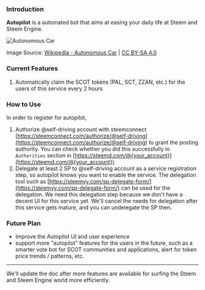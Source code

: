 ### Introduction

**Autopilot** is a automated bot that aims at easing your daily life at Steem and Steem Engine.

![Autonomous Car](https://upload.wikimedia.org/wikipedia/commons/thumb/e/e7/Tesla_Autopilot_Engaged_in_Model_X.jpg/1920px-Tesla_Autopilot_Engaged_in_Model_X.jpg)

Image Source: [Wikipedia - Autonomous Car](https://en.wikipedia.org/wiki/Autonomous_car) | [CC BY-SA 4.0](https://creativecommons.org/licenses/by-sa/4.0)


### Current Features

1. Automatically claim the SCOT tokens (PAL, SCT, ZZAN, etc.) for the users of this service every 2 hours


### How to Use

In order to register for autopilot,

1. Authorize @self-driving account with steemconnect [https://steemconnect.com/authorize/@self-driving](https://steemconnect.com/authorize/@self-driving) to grant the posting authority. You can check whether you did this successfully in `Authorities` section in [https://steemd.com/@{your_account}](https://steemd.com/@{your_account})
1. Delegate at least 2 SP to @self-driving account as a service registration step, so autopilot knows you want to enable the service. The delegation tool such as [https://steemyy.com/sp-delegate-form/](https://steemyy.com/sp-delegate-form/) can be used for the delegation. We need this delegation step because we don't have a decent UI for this service yet. We'll cancel the needs for delegation after this service gets mature, and you can undelegate the SP then.


### Future Plan

- Improve the Autopilot UI and user experience
- support more "autopilot" features for the users in the future, such as a smarter vote bot for SCOT communities and applications, alert for token price trends / patterns, etc.

- - -

We'll update the doc after more features are available for surfing the Steem and Steem Engine world more efficiently.
